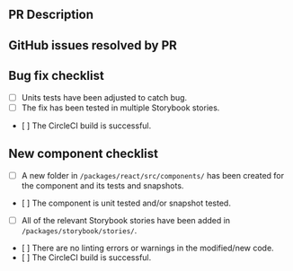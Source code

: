 ## PR Description


## GitHub issues resolved by PR


## Bug fix checklist
- [ ] Units tests have been adjusted to catch bug.
- [ ] The fix has been tested in multiple Storybook stories.
- [ ] The CircleCI build is successful.

## New component checklist
- [ ] A new folder in `/packages/react/src/components/` has been created for the component and its tests and snapshots.
- [ ] The component is unit tested and/or snapshot tested.
- [ ] All of the relevant Storybook stories have been added in `/packages/storybook/stories/`.
- [ ] There are no linting errors or warnings in the modified/new code.
- [ ] The CircleCI build is successful.